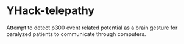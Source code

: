 YHack-telepathy
===============

Attempt to detect p300 event related potential as a brain gesture for paralyzed patients to communicate through computers.
